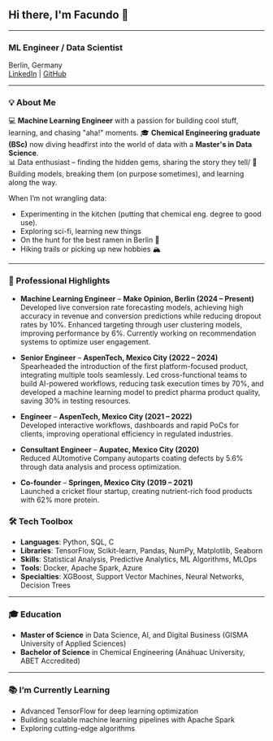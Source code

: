 
## Hi there, I'm Facundo 👋  
---

### ML Engineer / Data Scientist  

Berlin, Germany  
[LinkedIn](https://linkedin.com/in/facundo-espina) | [GitHub](https://github.com/El-FED)  

---

### 💡 About Me  

💻 **Machine Learning Engineer** with a passion for building cool stuff, learning, and chasing "aha!" moments.
🎓 **Chemical Engineering graduate (BSc)** now diving headfirst into the world of data with a **Master's in Data Science**.  
📊 Data enthusiast – finding the hidden gems, sharing the story they tell/
🤖 Building models, breaking them (on purpose sometimes), and learning along the way.

When I’m not wrangling data:  
- Experimenting in the kitchen (putting that chemical eng. degree to good use).  
- Exploring sci-fi, learning new things
- On the hunt for the best ramen in Berlin 🍜
- Hiking trails or picking up new hobbies 🏔

---

### 🚀 Professional Highlights  

- **Machine Learning Engineer** – **Make Opinion, Berlin (2024 – Present)**  
  Developed live conversion rate forecasting models, achieving high accuracy in revenue and conversion predictions while reducing dropout rates by 10%. Enhanced targeting through user clustering models, improving performance by 6%. Currently working on recommendation systems to optimize user engagement.

- **Senior Engineer** – **AspenTech, Mexico City (2022 – 2024)**  
  Spearheaded the introduction of the first platform-focused product, integrating multiple tools seamlessly. Led cross-functional teams to build AI-powered workflows, reducing task execution times by 70%, and developed a machine learning model to predict pharma product quality, saving 30% in testing resources.  

- **Engineer** – **AspenTech, Mexico City (2021 – 2022)**  
  Developed interactive workflows, dashboards and rapid PoCs for clients, improving operational efficiency in regulated industries.  

- **Consultant Engineer** – **Aupatec, Mexico City (2020)**  
  Reduced AUtomotive Company autoparts coating defects by 5.6% through data analysis and process optimization.  

- **Co-founder** – **Springen, Mexico City (2019 – 2021)**  
  Launched a cricket flour startup, creating nutrient-rich food products with 62% more protein.  


### 🛠️ Tech Toolbox  

- **Languages**: Python, SQL, C 
- **Libraries**: TensorFlow, Scikit-learn, Pandas, NumPy, Matplotlib, Seaborn  
- **Skills**: Statistical Analysis, Predictive Analytics, ML Algorithms, MLOps  
- **Tools**: Docker, Apache Spark, Azure  
- **Specialties**: XGBoost, Support Vector Machines, Neural Networks, Decision Trees  

---

### 🎓 Education  

- **Master of Science** in Data Science, AI, and Digital Business (GISMA University of Applied Sciences)  
- **Bachelor of Science** in Chemical Engineering (Anáhuac University, ABET Accredited)  

---

### 📚 I’m Currently Learning  

- Advanced TensorFlow for deep learning optimization  
- Building scalable machine learning pipelines with Apache Spark  
- Exploring cutting-edge algorithms
